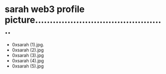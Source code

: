 # sarah web3 profile picture.............................................
- 0xsarah (1).jpg.
- 0xsarah (2).jpg
- 0xsarah (3).jpg
- 0xsarah (4).jpg
- 0xsarah (5).jpg

